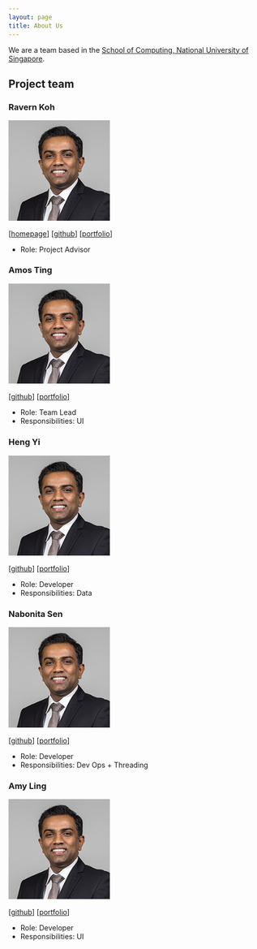 ```yaml
---
layout: page
title: About Us
---
```


We are a team based in the [School of Computing, National University of Singapore](http://www.comp.nus.edu.sg).

## Project team

### Ravern Koh

<img src="images/prof.png" width="200px">

[[homepage](http://www.comp.nus.edu.sg/~damithch)]
[[github](https://github.com/johndoe)]
[[portfolio](team/johndoe.md)]

* Role: Project Advisor

### Amos Ting

<img src="images/prof.png" width="200px">

[[github](http://github.com/amosting)]
[[portfolio](team/amosting.md)]

* Role: Team Lead
* Responsibilities: UI

### Heng Yi

<img src="images/prof.png" width="200px">

[[github](http://github.com/johndoe)] [[portfolio](team/johndoe.md)]

* Role: Developer
* Responsibilities: Data

### Nabonita Sen

<img src="images/prof.png" width="200px">

[[github](http://github.com/johndoe)]
[[portfolio](team/johndoe.md)]

* Role: Developer
* Responsibilities: Dev Ops + Threading

### Amy Ling

<img src="images/prof.png" width="200px">

[[github](http://github.com/johndoe)]
[[portfolio](team/johndoe.md)]

* Role: Developer
* Responsibilities: UI
